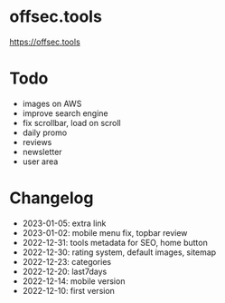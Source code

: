 # offsec.tools

https://offsec.tools


# Todo

- images on AWS  
- improve search engine  
- fix scrollbar, load on scroll  
- daily promo  
- reviews  
- newsletter  
- user area  


# Changelog

- 2023-01-05: extra link  
- 2023-01-02: mobile menu fix, topbar review  
- 2022-12-31: tools metadata for SEO, home button  
- 2022-12-30: rating system, default images, sitemap  
- 2022-12-23: categories  
- 2022-12-20: last7days  
- 2022-12-14: mobile version  
- 2022-12-10: first version  
